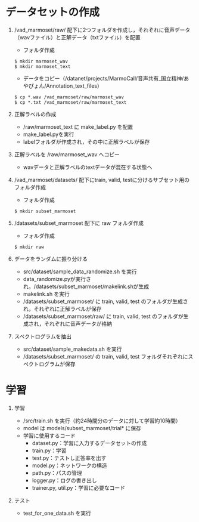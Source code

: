 <!-- -*- coding: utf-8 -*- -->

# データセットの作成
1. /vad_marmoset/raw/ 配下に2つフォルダを作成し，それぞれに音声データ（wavファイル）と正解データ（txtファイル）を配置
	- フォルダ作成
	```
	$ mkdir marmoset_wav
	$ mkdir marmoset_text
	```
	- データをコピー（/datanet/projects/MarmoCall/音声共有_国立精神/あやぴょん/Annotation_text_files）
	```
	$ cp *.wav /vad_marmoset/raw/marmoset_wav
	$ cp *.txt /vad_marmoset/raw/marmoset_text
	```

1. 正解ラベルの作成
	- /raw/marmoset_text に make_label.py を配置
	- make_label.pyを実行
	- labelフォルダが作成され，その中に正解ラベルが保存

1. 正解ラベルを /raw/marmoset_wav へコピー
	- wavデータと正解ラベルのtextデータが混在する状態へ

1. /vad_marmoset/datasets/ 配下にtrain, valid, testに分けるサブセット用のフォルダ作成
	- フォルダ作成
	```
	$ mkdir subset_marmoset
	```

1. /datasets/subset_marmoset 配下に raw フォルダ作成
	- フォルダ作成
	```
	$ mkdir raw
	```

1. データをランダムに振り分ける
	- src/dataset/sample_data_randomize.sh を実行
	- data_randomize.pyが実行され，/datasets/subset_marmoset/makelink.shが生成
	- makelink.sh を実行
	- /datasets/subset_marmoset/ に train, valid, test のフォルダが生成され，それぞれに正解ラベルが保存
	- /datasets/subset_marmoset/raw/ に train, valid, test のフォルダが生成され，それぞれに音声データが格納

1. スペクトログラムを抽出
	- src/dataset/sample_makedata.sh を実行
	- /datasets/subset_marmoset/ の train, valid, test フォルダそれぞれにスペクトログラムが保存


# 学習
1. 学習
    - /src/train.sh を実行（約24時間分のデータに対して学習約10時間）
    - model は models/subset_marmoset/trial* に保存
	- 学習に使用するコード
		- dataset.py：学習に入力するデータセットの作成
		- train.py：学習
		- test.py：テストし正答率を出す
		- model.py：ネットワークの構造
		- path.py：パスの管理
		- logger.py：ログの書き出し
		- trainer.py, util.py：学習に必要なコード

1. テスト
	- test_for_one_data.sh を実行